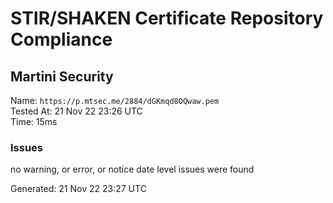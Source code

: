 # STIR/SHAKEN Certificate Repository Compliance

## Martini Security

Name: `https://p.mtsec.me/2884/dGKmqd8OQwaw.pem`\
Tested At: 21 Nov 22 23:26 UTC\
Time: 15ms

### Issues

no warning, or error, or notice date level issues were found

Generated: 21 Nov 22 23:27 UTC